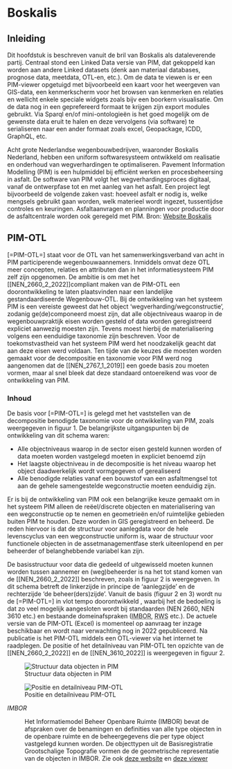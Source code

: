 # Boskalis

## Inleiding

Dit hoofdstuk is beschreven vanuit de bril van Boskalis als dataleverende partij.
Centraal stond een Linked Data versie van PIM, dat gekoppeld kan worden aan andere Linked datasets (denk aan materiaal databases, prognose data, meetdata, OTL-en, etc.).
Om de data te viewen is er een PIM-viewer opgetuigd met bijvoorbeeld een kaart voor het weergeven van GIS-data, een kenmerkscherm voor het browsen van kenmerken en relaties en wellicht enkele speciale widgets zoals bijv een boorkern visualisatie. 
Om de data nog in een geprefereerd formaat te krijgen zijn export modules gebruikt. Via Sparql en/of mini-ontologieën is het goed mogelijk om de gewenste data eruit te halen en deze vervolgens (via software) te serialiseren naar een ander formaat zoals excel, Geopackage, ICDD, GraphQL, etc.

<aside class="note" Title="PIM">
Acht grote Nederlandse wegenbouwbedrijven, waaronder Boskalis Nederland, hebben een uniform softwaresysteem ontwikkeld om realisatie en onderhoud van wegverhardingen te optimaliseren. Pavement Information Modelling (PIM) is een hulpmiddel bij efficiënt werken en procesbeheersing in asfalt. De software van PIM volgt het wegverhardingsproces digitaal, vanaf de ontwerpfase tot en met aanleg van het asfalt. Een project legt bijvoorbeeld de volgende zaken vast: hoeveel asfalt er nodig is, welke mengsels gebruikt gaan worden, welk materieel wordt ingezet, tussentijdse controles en keuringen. Asfaltaanvragen en planningen voor productie door de asfaltcentrale worden ook geregeld met PIM.  Bron: <a href="https://nederland.boskalis.com/over-ons/nieuws/detail/pim-de-toekomst-in-asfalt.html">Website Boskalis</a></aside>

## PIM-OTL

[=PIM-OTL=] staat voor de OTL van het samenwerkingsverband van acht in PIM participerende wegenbouwaannemers. Inmiddels omvat deze OTL meer concepten, relaties en attributen dan in het informatiesysteem PIM zelf zijn opgenomen. De ambitie is om met het [[NEN_2660_2_2022]]compliant maken van de PIM-OTL een doorontwikkeling te laten plaatsvinden naar een landelijke gestandaardiseerde Wegenbouw-OTL.
Bij de ontwikkeling van het systeem PIM is een vereiste geweest dat het object ‘wegverharding/wegconstructie’, zodanig ge(de)componeerd moest zijn, dat alle objectniveaus waarop in de wegenbouwpraktijk eisen worden gesteld of data worden geregistreerd expliciet aanwezig moesten zijn. Tevens moest hierbij de materialisering volgens een eenduidige taxonomie zijn beschreven. Voor de toekomstvastheid van het systeem PIM werd het noodzakelijk geacht dat aan deze eisen werd voldaan. Ten tijde van de keuzes die moesten worden gemaakt voor de decompositie en taxonomie voor PIM werd nog aangenomen dat de [[NEN_2767_1_2019]] een goede basis zou moeten vormen, maar al snel bleek dat deze standaard ontoereikend was voor de ontwikkeling van PIM.


### Inhoud

De basis voor [=PIM-OTL=] is gelegd met het vaststellen van de decompositie benodigde taxonomie voor de ontwikkeling van PIM, zoals weergegeven in figuur 1. De belangrijkste uitgangspunten bij de ontwikkeling van dit schema waren:
<ul>
<li>Alle objectniveaus waarop in de sector eisen gesteld kunnen worden of data moeten worden vastgelegd moeten in expliciet benoemd zijn</li>
<li>Het laagste objectniveau in de decompositie is het niveau waarop het object daadwerkelijk wordt vormgegeven of gerealiseerd</li>
<li>Alle benodigde relaties vanaf een bouwstof van een asfaltmengsel tot aan de gehele samengestelde wegconstructie moeten eenduidig zijn.</li></ul>

Er is bij de ontwikkeling van PIM ook een belangrijke keuze gemaakt om in het systeem PIM alleen de reëel/discrete objecten en materialisering van een wegconstructie op te nemen en geometrieën en/of ruimtelijke gebieden buiten PIM te houden. Deze worden in GIS geregistreerd en beheerd. De reden hiervoor is dat de structuur voor aanlegdata voor de hele levenscyclus van een wegconstructie uniform is, waar de structuur voor functionele objecten in de assetmanagementfase sterk uiteenlopend en per beheerder of belanghebbende variabel kan zijn.

De basisstructuur voor data die gedeeld of uitgewisseld moeten kunnen worden tussen aannemer en (weg)beheerder is na het tot stand komen van de [[NEN_2660_2_2022]] beschreven, zoals in figuur 2 is weergegeven. In dit schema betreft de linkerzijde in principe de ‘aanlegzijde’ en de rechterzijde ‘de beheer(ders)zijde’.
Vanuit de basis (figuur 2 en 3) wordt nu de [=PIM-OTL=] in vlot tempo doorontwikkeld , waarbij het de bedoeling is dat zo veel mogelijk aangesloten wordt bij standaarden (NEN 2660, NEN 3610 etc.) en bestaande domeinafspraken (<abbr title="Informatie Model Beheer Openbare Ruimte">IMBOR</abbr>, <abbr title="Rijkswaterstaat">RWS</abbr> etc.). De actuele versie van de PIM-OTL (Excel) is momenteel op aanvraag ter inzage beschikbaar en wordt naar verwachting nog in 2022 gepubliceerd. Na publicatie is het PIM-OTL middels een OTL-viewer via het internet te raadplegen.
De positie of het detailniveau van PIM-OTL ten opzichte van de [[NEN_2660_2_2022]] en de [[NEN_3610_2022]] is weergegeven in figuur 2.

<figure id="figure">
  <img src="h/media/structuur_pim.png" alt="Structuur data objecten in PIM" />
  <figcaption>Structuur data objecten in PIM</figcaption>
</figure>


<figure id="figure">
  <img src="h/media/positie_pim.png" alt="Positie en detailniveau PIM-OTL" />
  <figcaption>Positie en detailniveau PIM-OTL</figcaption>
</figure>

<dfn data-lt="Informatiemodel Beheer Openbare Ruimte|IMBOR">IMBOR</dfn>
<dd> Het Informatiemodel Beheer Openbare Ruimte (IMBOR) bevat de afspraken over de benamingen en definities van alle type objecten in de openbare ruimte en de beheergegevens die per type object vastgelegd kunnen worden. De objecttypen uit de Basisregistratie Grootschalige Topografie vormen de de geometrische representatie van de objecten in IMBOR. Zie ook <a href="https://www.crow.nl/thema-s/management-openbare-ruimte/imbor">deze website</a> en <a href="https://docs.crow.nl/onto-verkenner/imbor/#/view">deze viewer</a>  </dd>
